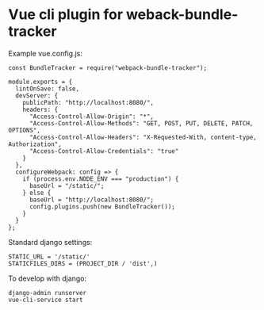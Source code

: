 # Vue cli plugin for weback-bundle-tracker

Example vue.config.js:

```
const BundleTracker = require("webpack-bundle-tracker");

module.exports = {
  lintOnSave: false,
  devServer: {
    publicPath: "http://localhost:8080/",
    headers: {
      "Access-Control-Allow-Origin": "*",
      "Access-Control-Allow-Methods": "GET, POST, PUT, DELETE, PATCH, OPTIONS",
      "Access-Control-Allow-Headers": "X-Requested-With, content-type, Authorization",
      "Access-Control-Allow-Credentials": "true"
    }
  },
  configureWebpack: config => {
    if (process.env.NODE_ENV === "production") {
      baseUrl = "/static/";
    } else {
      baseUrl = "http://localhost:8080/";
      config.plugins.push(new BundleTracker());
    }
  }
};
```

Standard django settings:

```
STATIC_URL = '/static/'
STATICFILES_DIRS = (PROJECT_DIR / 'dist',)
```

To develop with django:

```
django-admin runserver
vue-cli-service start
```
